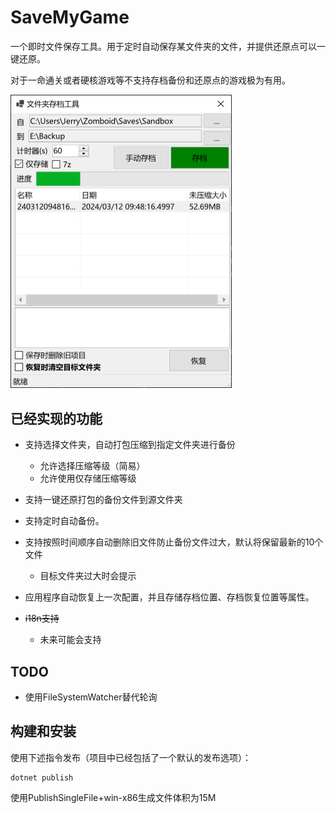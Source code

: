 # SaveMyGame

一个即时文件保存工具。用于定时自动保存某文件夹的文件，并提供还原点可以一键还原。

对于一命通关或者硬核游戏等不支持存档备份和还原点的游戏极为有用。

<img src="README.assets/image-20240312095437997.png" alt="image-20240312095437997" style="zoom:50%;" />

## 已经实现的功能

* 支持选择文件夹，自动打包压缩到指定文件夹进行备份
  * 允许选择压缩等级（简易）
  * 允许使用仅存储压缩等级

* 支持一键还原打包的备份文件到源文件夹

* 支持定时自动备份。
* 支持按照时间顺序自动删除旧文件防止备份文件过大，默认将保留最新的10个文件
  * 目标文件夹过大时会提示

* 应用程序自动恢复上一次配置，并且存储存档位置、存档恢复位置等属性。
* ~~i18n支持~~
  * 未来可能会支持

## TODO

* 使用FileSystemWatcher替代轮询

## 构建和安装

使用下述指令发布（项目中已经包括了一个默认的发布选项）：

```
dotnet publish
```

使用PublishSingleFile+win-x86生成文件体积为15M

